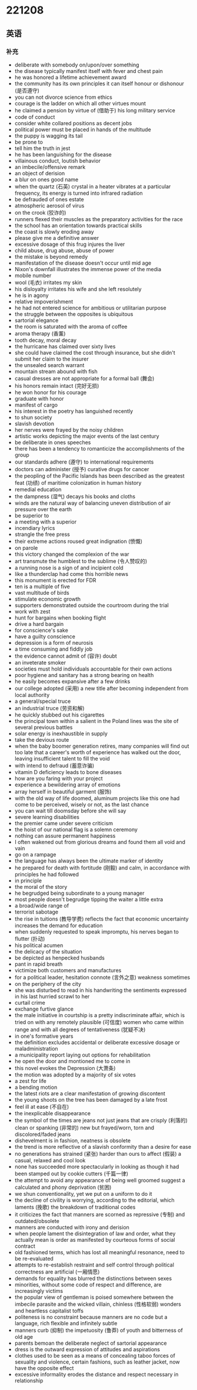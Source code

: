 # 221208

## 英语

### 补充

* deliberate with somebody on/upon/over something
* the disease typically manifest itself with fever and chest pain
* he was honored a lifetime achievement award
* the community has its own principles it can itself honour or dishonour (是否遵守)
* you can not divorce science from ethics
* courage is the ladder on which all other virtues mount
* he claimed a pension by virtue of (借助于) his long military service
* code of conduct
* consider white collared positions as decent jobs
* political power must be placed in hands of the multitude
* the puppy is wagging its tail
* be prone to
* tell him the truth in jest
* he has been languishing for the disease
* villainous conduct, loutish behavior
* an imbecile/offensive remark
* an object of derision
* a blur on ones good name
* when the quartz (石英) crystal in a heater vibrates at a particular frequency, its energy is turned into infrared radiation
* be defrauded of ones estate
* atmospheric aerosol of virus
* on the crook (狡诈的)
* runners flexed their muscles as the preparatory activities for the race
* the school has an orientation towards practical skills
* the coast is slowly eroding away
* please give me a definitive answer
* excessive dosage of this frug injures the liver
* child abuse, drug abuse, abuse of power
* the mistake is beyond remedy
* manifestation of the disease doesn't occur until mid age
* Nixon's downfall illustrates the immense power of the media
* mobile number
* wool (毛衣) irritates my skin
* his disloyalty irritates his wife and she left resolutely
* he is in agony
* relative impoverishment
* he had not entered science for ambitious or utilitarian purpose
* the struggle between the opposites is ubiquitous
* sartorial elegance
* the room is saturated with the aroma of coffee
* aroma therapy (香薰)
* tooth decay, moral decay
* the hurricane has claimed over sixty lives
* she could have claimed the cost through insurance, but she didn't submit her claim to the insurer
* the unsealed search warrant
* mountain stream abound with fish
* casual dresses are not appropriate for a formal ball (舞会)
* his honors remain intact (完好无损)
* he won honor for his courage
* graduate with honor
* manifest of cargo
* his interest in the poetry has languished recently
* to shun society
* slavish devotion
* her nerves were frayed by the noisy children
* artistic works depicting the major events of the last century
* be deliberate in ones speeches
* there has been a tendency to romanticize the accomplishments of the group
* our standards adhere (遵守) to international requirements
* doctors can administer (授予) curative drugs for cancer
* the peopling of the Pacific Islands has been described as the greatest feat (功绩) of maritime colonization in human history
* remedial education
* the dampness (湿气) decays his books and cloths
* winds are the natural way of balancing uneven distribution of air pressure over the
earth
* be superior to
* a meeting with a superior
* incendiary lyrics
* strangle the free press
* their extreme actions roused great indignation (愤慨)
* on parole
* this victory changed the complexion of the war
* art transmute the humblest to the sublime (令人赞叹的)
* a running nose is a sign of and incipient cold
* like a thunderclap had come this horrible news
* this monument is erected for FDR
* ten is a multiple of five
* vast multitude of birds
* stimulate economic growth
* supporters demonstrated outside the courtroom during the trial
* work with zest
* hunt for bargains when booking flight
* drive a hard bargain
* for conscience's sake
* have a guilty conscience
* depression is a form of neurosis
* a time consuming and fiddly job
* the evidence cannot admit of (容许) doubt
* an inveterate smoker
* societies must hold individuals accountable for their own actions
* poor hygiene and sanitary has a strong bearing on health
* he easily becomes expansive after a few drinks
* our college adopted (采用) a new title after becoming independent from local authority
* a general/special truce
* an industrial truce (劳资和解)
* he quickly stubbed out his cigarettes
* the principal town within a salient in the Poland lines was the site of several previous battles
* solar energy is inexhaustible in supply
* take the devious route
* when the baby boomer generation retires, many companies will find out too late that a career's worth of experience has walked out the door, leaving insufficient talent to fill the void
* with intend to defraud (蓄意诈骗)
* vitamin D deficiency leads to bone diseases
* how are you faring with your project
* experience a bewildering array of emotions
* array herself in beautiful garment (服饰)
* with the old way of life doomed, aluminum projects like this one had come to be perceived, wisely or not, as the last chance
* you can wait till doomsday before she will say
* severe learning disabilities
* the premier came under severe criticism
* the hoist of our national flag is a solemn ceremony
* nothing can assure permanent happiness
* I often wakened out from glorious dreams and found them all void and vain
* go on a rampage
* the language has always been the ultimate marker of identity
* he prepared for death with fortitude (刚毅) and calm, in accordance with principles he had followed
* in principle
* the moral of the story
* he begrudged being subordinate to a young manager
* most people doesn't begrudge tipping the waiter a little extra
* a broad/wide range of
* terrorist sabotage
* the rise in tuitions (教导学费) reflects the fact that economic uncertainty increases the demand for education
* when suddenly requested to speak impromptu, his nerves began to flutter (扑动)
* his political acumen
* the delicacy of the situation
* be depicted as henpecked husbands
* pant in rapid breath
* victimize both customers and manufactures
* for a political leader, hesitation connote (言外之意) weakness sometimes
* on the periphery of the city
* she was disturbed to read in his handwriting the sentiments expressed in his last hurried scrawl to her
* curtail crime
* exchange furtive glance
* the male initiative in courtship is a pretty indiscriminate affair, which is tried on with any remotely plausible (可信度) women who came within range and with all degrees of tentativeness (犹疑不决)
* in one's formative years
* the definition excludes accidental or deliberate excessive dosage or maladministration
* a municipality report laying out options for rehabilitation
* he open the door and montioned me to come in
* this novel evokes the Depression (大萧条)
* the motion was adopted by a majority of six votes
* a zest for life
* a bending motion
* the latest riots are a clear manifestation of growing discontent
* the young shoots on the tree has been damaged by a late frost
* feel ill at ease (不自在)
* the inexplicable disappearance
* the symbol of the times are jeans not just jeans that are crisply (利落的) clean or spanking (非常的) new but frayed/worn, torn and discolored/faded jeans
* dishevelment is in fashion, neatness is obsolete
* the trend is more reflective of a slavish conformity than a desire for ease
* no generations has strained (紧张) harder than ours to affect (假装) a casual, relaxed and cool look
* none has succeeded more spectacularly in looking as though it had been stamped out by cookie cutters (千篇一律)
* the attempt to avoid any appearance of being well groomed suggest a calculated and phony deprivation (贫困)
* we shun conventionality, yet we put on a uniform to do it
* the decline of civility is worrying, according to the editorial, which laments (挽歌) the breakdown of traditional codes
* it criticizes the fact that manners are scorned as repressive (专制) and outdated/obsolete
* manners are conducted with irony and derision
* when people lament the disintegration of law and order, what they actually mean is order as manifested by courteous forms of social contract
* old fashioned terms, which has lost all meaningful resonance, need to be re-evaluated
* attempts to re-establish restraint and self control through political correctness are artificial (一厢情愿)
* demands for equality has blurred the distinctions between sexes
* minorities, without some code of respect and difference, are increasingly victims
* the popular view of gentleman is poised somewhere between the imbecile parasite and the wicked villain, chinless (性格软弱) wonders and heartless capitalist toffs
* politeness is no constraint because manners are no code but a language, rich flexible and infinitely subtle
* manners curb (抑制) the impetuosity (鲁莽) of youth and bitterness of old age
* parents bemoan the deliberate neglect of sartorial appearance
* dress is the outward expression of attitudes and aspirations
* clothes used to be seen as a means of concealing taboo forces of sexuality and violence, certain fashions, such as leather jacket, now have the opposite effect
* excessive informality erodes the distance and respect necessary in relationship
